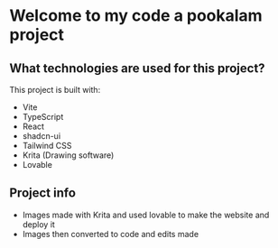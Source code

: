 # Welcome to my code a pookalam project




## What technologies are used for this project?

This project is built with:

- Vite
- TypeScript
- React
- shadcn-ui
- Tailwind CSS
- Krita (Drawing software)
- Lovable

## Project info
- Images made with Krita and used lovable to make the website and deploy it
- Images then converted to code and edits made
